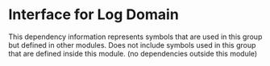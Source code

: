 
# Interface for Log Domain
This dependency information represents symbols that are used in this group but defined in other modules.  Does not include symbols used in this group that are defined inside this module.
(no dependencies outside this module)
